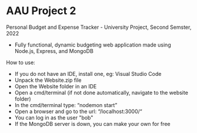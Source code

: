# AAU Project 2
Personal Budget and Expense Tracker - University Project, Second Semster, 2022

-  Fully functional, dynamic budgeting web application made using Node.js, Express, and MongoDB

How to use:
- If you do not have an IDE, install one, eg: Visual Studio Code
- Unpack the Website.zip file
- Open the Website folder in an IDE
- Open a cmd/terminal (if not done automatically, navigate to the website folder)
- In the cmd/terminal type: “nodemon start”
- Open a browser and go to the url: “/localhost:3000/“
- You can log in as the user "bob"
- If the MongoDB server is down, you can make your own for free
